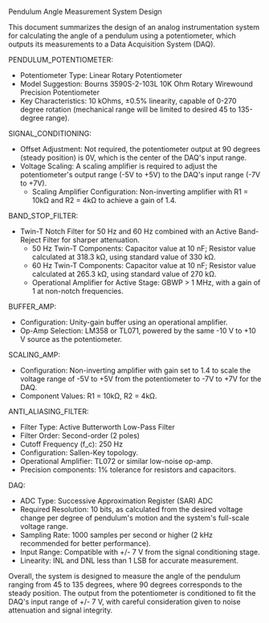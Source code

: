 Pendulum Angle Measurement System Design

This document summarizes the design of an analog instrumentation system for calculating the angle of a pendulum using a potentiometer, which outputs its measurements to a Data Acquisition System (DAQ).

PENDULUM_POTENTIOMETER:
- Potentiometer Type: Linear Rotary Potentiometer
- Model Suggestion: Bourns 3590S-2-103L 10K Ohm Rotary Wirewound Precision Potentiometer
- Key Characteristics: 10 kOhms, ±0.5% linearity, capable of 0-270 degree rotation (mechanical range will be limited to desired 45 to 135-degree range).

SIGNAL_CONDITIONING:
- Offset Adjustment: Not required, the potentiometer output at 90 degrees (steady position) is 0V, which is the center of the DAQ's input range.
- Voltage Scaling: A scaling amplifier is required to adjust the potentiometer's output range (-5V to +5V) to the DAQ's input range (-7V to +7V).
  - Scaling Amplifier Configuration: Non-inverting amplifier with R1 = 10kΩ and R2 = 4kΩ to achieve a gain of 1.4.

BAND_STOP_FILTER:
- Twin-T Notch Filter for 50 Hz and 60 Hz combined with an Active Band-Reject Filter for sharper attenuation.
  - 50 Hz Twin-T Components: Capacitor value at 10 nF; Resistor value calculated at 318.3 kΩ, using standard value of 330 kΩ.
  - 60 Hz Twin-T Components: Capacitor value at 10 nF; Resistor value calculated at 265.3 kΩ, using standard value of 270 kΩ.
  - Operational Amplifier for Active Stage: GBWP > 1 MHz, with a gain of 1 at non-notch frequencies.

BUFFER_AMP:
- Configuration: Unity-gain buffer using an operational amplifier.
- Op-Amp Selection: LM358 or TL071, powered by the same -10 V to +10 V source as the potentiometer.

SCALING_AMP:
- Configuration: Non-inverting amplifier with gain set to 1.4 to scale the voltage range of -5V to +5V from the potentiometer to -7V to +7V for the DAQ.
- Component Values: R1 = 10kΩ, R2 = 4kΩ.

ANTI_ALIASING_FILTER:
- Filter Type: Active Butterworth Low-Pass Filter
- Filter Order: Second-order (2 poles)
- Cutoff Frequency (f_c): 250 Hz
- Configuration: Sallen-Key topology.
- Operational Amplifier: TL072 or similar low-noise op-amp.
- Precision components: 1% tolerance for resistors and capacitors.

DAQ:
- ADC Type: Successive Approximation Register (SAR) ADC
- Required Resolution: 10 bits, as calculated from the desired voltage change per degree of pendulum's motion and the system's full-scale voltage range.
- Sampling Rate: 1000 samples per second or higher (2 kHz recommended for better performance).
- Input Range: Compatible with +/- 7 V from the signal conditioning stage.
- Linearity: INL and DNL less than 1 LSB for accurate measurement.

Overall, the system is designed to measure the angle of the pendulum ranging from 45 to 135 degrees, where 90 degrees corresponds to the steady position. The output from the potentiometer is conditioned to fit the DAQ's input range of +/- 7 V, with careful consideration given to noise attenuation and signal integrity.